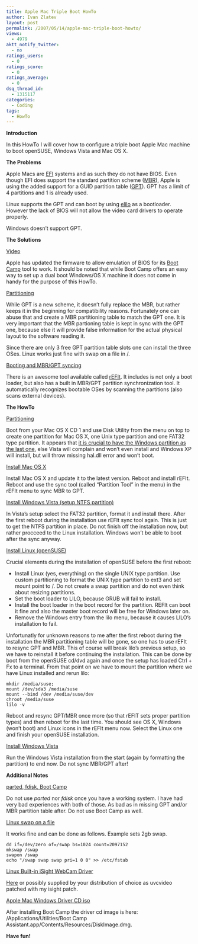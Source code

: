 ```yaml
---
title: Apple Mac Triple Boot HowTo
author: Ivan Zlatev
layout: post
permalink: /2007/05/14/apple-mac-triple-boot-howto/
views:
  - 4979
aktt_notify_twitter:
  - no
ratings_users:
  - 0
ratings_score:
  - 0
ratings_average:
  - 0
dsq_thread_id:
  - 1315117
categories:
  - Coding
tags:
  - HowTo
---
```

**Introduction**

In this HowTo I will cover how to configure a triple boot Apple Mac machine to boot openSUSE, Windows Vista and Mac OS X.

**The Problems**

Apple Macs are <a href="http://en.wikipedia.org/wiki/Extensible_Firmware_Interface" target="_blank">EFI</a> systems and as such they do not have BIOS. Even though EFI does support the standard partition scheme (<a href="http://en.wikipedia.org/wiki/Master_boot_record" target="_blank">MBR</a>), Apple is using the added support for a GUID partition table (<a href="http://en.wikipedia.org/wiki/GUID_Partition_Table" target="_blank">GPT</a>). GPT has a limit of 4 partitions and 1 is already used.

Linux supports the GPT and can boot by using <a href="http://elilo.sf.net" target="_blank">elilo</a> as a bootloader. However the lack of BIOS will not allow the video card drivers to operate properly.

Windows doesn&#8217;t support GPT.

**The Solutions**

<span style="text-decoration: underline;">Video</span>

Apple has updated the firmware to allow emulation of BIOS for its <a href="http://www.apple.com/macosx/bootcamp/" target="_blank">Boot Camp</a> tool to work. It should be noted that while Boot Camp offers an easy way to set up a dual boot Windows/OS X machine it does not come in handy for the purpose of this HowTo.

<span style="text-decoration: underline;">Partitioning</span>

While GPT is a new scheme, it doesn&#8217;t fully replace the MBR, but rather keeps it in the beginning for compatibility reasons. Fortunately one can abuse that and create a MBR partitioning table to match the GPT one. It is very important that the MBR partioning table is kept in sync with the GPT one, because else it will provide false information for the actual physical layout to the software reading it.

Since there are only 3 free GPT partition table slots one can install the three OSes. Linux works just fine with swap on a file in /.

<span style="text-decoration: underline;">Booting and MBR/GPT syncing</span>

There is an awesome tool available called <a href="http://refit.sourceforge.net/" target="_blank">rEFIt</a>. It includes is not only a boot loader, but also has a built in MBR/GPT partition synchronization tool. It automatically recognizes bootable OSes by scanning the partitions (also scans external devices).

**The HowTo**

<span style="text-decoration: underline;">Partitioning</span>

Boot from your Mac OS X CD 1 and use Disk Utility from the menu on top to create one partition for Mac OS X, one Unix type partition and one FAT32 type partition. It appears that <span style="text-decoration: underline;">it is crucial to have the Windows partition as the last one</span>, else Vista will complain and won&#8217;t even install and Windows XP will install, but will throw missing hal.dll error and won&#8217;t boot.

<span style="text-decoration: underline;">Install Mac OS X</span>

Install Mac OS X and update it to the latest version. Reboot and install rEFIt. Reboot and use the sync tool (called &#8220;Partition Tool&#8221; in the menu) in the rEFIt menu to sync MBR to GPT.

<span style="text-decoration: underline;">Install Windows Vista (setup NTFS partition)<br /> </span>

In Vista&#8217;s setup select the FAT32 partition, format it and install there. After the first reboot during the installation use rEFIt sync tool again. This is just to get the NTFS partition in place. Do not finish off the installation now, but rather procceed to the Linux installation. Windows won&#8217;t be able to boot after the sync anyway.

<span style="text-decoration: underline;">Install Linux (openSUSE)</span>

Crucial elements during the installation of openSUSE before the first reboot:

  * Install Linux (yes, everything) on the single UNIX type partition. Use custom partitioning to format the UNIX type partition to ext3 and set mount point to /. Do not create a swap partition and do not even think about resizing partitions.
  * Set the boot loader to LILO, because GRUB will fail to install.
  * Install the boot loader in the boot record for the partition. REFIt can boot it fine and also the master boot record will be free for Windows later on.
  * Remove the Windows entry from the lilo menu, because it causes LILO&#8217;s installation to fail.

Unfortunatly for unknown reasons to me after the first reboot during the installation the MBR partitioning table will be gone, so one has to use rEFIt to resync GPT and MBR. This of course will break lilo&#8217;s previous setup, so we have to reinstall it before continuing the installation. This can be done by boot from the openSUSE cd/dvd again and once the setup has loaded Ctrl + Fx to a terminal. From that point on we have to mount the partition where we have Linux installed and rerun lilo:

    mkdir /media/suse;
    mount /dev/sda3 /media/suse
    mount --bind /dev /media/suse/dev
    chroot /media/suse
    lilo -v

Reboot and resync GPT/MBR once more (so that rEFIT sets proper partition types) and then reboot for the last time. You should see OS X, Windows (won&#8217;t boot) and Linux icons in the rEFIt menu now. Select the Linux one and finish your openSUSE installation.

<span style="text-decoration: underline;">Install Windows Vista</span>

Run the Windows Vista installation from the start (again by formatting the partition) to end now. Do not sync MBR/GPT after!

**Additional Notes**

<span style="text-decoration: underline;">parted, fdisk, Boot Camp<br /> </span>

Do not use *parted* nor *fdisk* once you have a working system. I have had very bad experiences with both of those. As bad as in missing GPT and/or MBR partition table after. Do not use Boot Camp as well.

<span style="text-decoration: underline;">Linux swap on a file</span>

It works fine and can be done as follows. Example sets 2gb swap.

    dd if=/dev/zero of=/swap bs=1024 count=2097152
    mkswap /swap
    swapon /swap
    echo "/swap swap swap pri=1 0 0" >> /etc/fstab

<span style="text-decoration: underline;">Linux Built-in iSight WebCam Driver</span>

<a href="{{ site.url }}/projects/linux-kernel/" target="_blank">Here</a> or possibly supplied by your distribution of choice as uvcvideo patched with my isight patch.

<span style="text-decoration: underline;">Apple Mac Windows Driver CD iso</span>

After installing Boot Camp the driver cd image is here: /Applications/Utilities/Boot Camp Assistant.app/Contents/Resources/DiskImage.dmg.

**Have fun!**